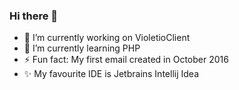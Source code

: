 ### Hi there 👋
- 🔭 I’m currently working on VioletioClient
- 🌱 I’m currently learning PHP
- ⚡ Fun fact: My first email created in October 2016
-  ✨ My favourite IDE is Jetbrains Intellij Idea